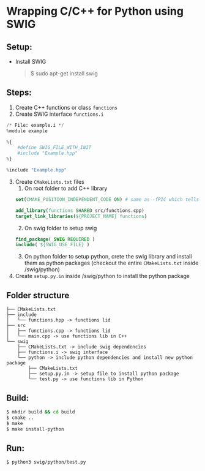 # Wrapping C/C++ for Python using SWIG

## Setup:

- Install SWIG
    > $ sudo apt-get install swig

## Steps:

1. Create C++ functions or class `functions`
2. Create SWIG interface `functions.i`
```py
/* File: example.i */
%module example

%{
    #define SWIG_FILE_WITH_INIT
    #include "Example.hpp"
%}

%include "Example.hpp"
```
3. Create `CMakeLists.txt` files
   1. On root folder to add C++ library
    ```cmake
    set(CMAKE_POSITION_INDEPENDENT_CODE ON) # same as -fPIC which tells GCC to generate position-independent code (PIC) suitable for use in a shared library.
    
    add_library(functions SHARED src/functions.cpp)
    target_link_libraries(${PROJECT_NAME} functions)
    ```
   2. On swig folder to setup swig
   ```cmake
   find_package( SWIG REQUIRED )
   include( ${SWIG_USE_FILE} )
   ```
   3. On python folder to setup python, crete the swig library and install them as python packages (checkout the entire `CMakeLists.txt` inside /swig/python)
4. Create `setup.py.in` inside /swig/python to install the python package

## Folder structure
```
├── CMakeLists.txt
├── include
│   └── functions.hpp -> functions lid
├── src
│   ├── functions.cpp -> functions lid
│   └── main.cpp -> use functions lib in C++
└── swig
    ├── CMakeLists.txt -> include swig dependencies
    ├── functions.i -> swig interface
    └── python -> include python dependencies and install new python package
        ├── CMakeLists.txt
        ├── setup.py.in -> setup file to install python package
        └── test.py -> use functions lib in Python
```

## Build:
``` bash
$ mkdir build && cd build
$ cmake ..
$ make
$ make install-python
```

## Run:
```bash
$ python3 swig/python/test.py
```